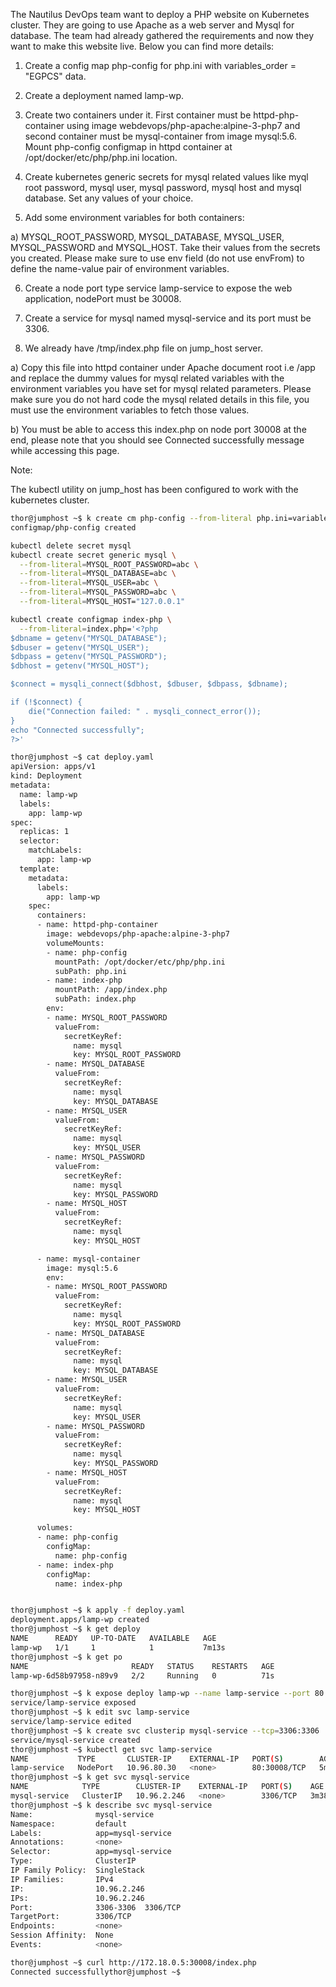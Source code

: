 The Nautilus DevOps team want to deploy a PHP website on Kubernetes cluster. They are going to use Apache as a web server and Mysql for database. The team had already gathered the requirements and now they want to make this website live. Below you can find more details:



1) Create a config map php-config for php.ini with variables_order = "EGPCS" data.


2) Create a deployment named lamp-wp.


3) Create two containers under it. First container must be httpd-php-container using image webdevops/php-apache:alpine-3-php7 and second container must be mysql-container from image mysql:5.6. Mount php-config configmap in httpd container at /opt/docker/etc/php/php.ini location.


4) Create kubernetes generic secrets for mysql related values like myql root password, mysql user, mysql password, mysql host and mysql database. Set any values of your choice.


5) Add some environment variables for both containers:


a) MYSQL_ROOT_PASSWORD, MYSQL_DATABASE, MYSQL_USER, MYSQL_PASSWORD and MYSQL_HOST. Take their values from the secrets you created. Please make sure to use env field (do not use envFrom) to define the name-value pair of environment variables.


6) Create a node port type service lamp-service to expose the web application, nodePort must be 30008.


7) Create a service for mysql named mysql-service and its port must be 3306.


8) We already have /tmp/index.php file on jump_host server.


a) Copy this file into httpd container under Apache document root i.e /app and replace the dummy values for mysql related variables with the environment variables you have set for mysql related parameters. Please make sure you do not hard code the mysql related details in this file, you must use the environment variables to fetch those values.


b) You must be able to access this index.php on node port 30008 at the end, please note that you should see Connected successfully message while accessing this page.


Note:


The kubectl utility on jump_host has been configured to work with the kubernetes cluster.

```bash
thor@jumphost ~$ k create cm php-config --from-literal php.ini=variables_order="EGPCS"
configmap/php-config created

kubectl delete secret mysql
kubectl create secret generic mysql \
  --from-literal=MYSQL_ROOT_PASSWORD=abc \
  --from-literal=MYSQL_DATABASE=abc \
  --from-literal=MYSQL_USER=abc \
  --from-literal=MYSQL_PASSWORD=abc \
  --from-literal=MYSQL_HOST="127.0.0.1"

kubectl create configmap index-php \
  --from-literal=index.php='<?php
$dbname = getenv("MYSQL_DATABASE");
$dbuser = getenv("MYSQL_USER");
$dbpass = getenv("MYSQL_PASSWORD");
$dbhost = getenv("MYSQL_HOST");

$connect = mysqli_connect($dbhost, $dbuser, $dbpass, $dbname);

if (!$connect) {
    die("Connection failed: " . mysqli_connect_error());
}
echo "Connected successfully";
?>'

thor@jumphost ~$ cat deploy.yaml 
apiVersion: apps/v1
kind: Deployment
metadata:
  name: lamp-wp
  labels:
    app: lamp-wp
spec:
  replicas: 1
  selector:
    matchLabels:
      app: lamp-wp
  template:
    metadata:
      labels:
        app: lamp-wp
    spec:
      containers:
      - name: httpd-php-container
        image: webdevops/php-apache:alpine-3-php7
        volumeMounts:
        - name: php-config
          mountPath: /opt/docker/etc/php/php.ini
          subPath: php.ini
        - name: index-php
          mountPath: /app/index.php
          subPath: index.php
        env:
        - name: MYSQL_ROOT_PASSWORD
          valueFrom:
            secretKeyRef:
              name: mysql
              key: MYSQL_ROOT_PASSWORD
        - name: MYSQL_DATABASE
          valueFrom:
            secretKeyRef:
              name: mysql
              key: MYSQL_DATABASE
        - name: MYSQL_USER
          valueFrom:
            secretKeyRef:
              name: mysql
              key: MYSQL_USER
        - name: MYSQL_PASSWORD
          valueFrom:
            secretKeyRef:
              name: mysql
              key: MYSQL_PASSWORD
        - name: MYSQL_HOST
          valueFrom:
            secretKeyRef:
              name: mysql
              key: MYSQL_HOST

      - name: mysql-container
        image: mysql:5.6
        env:
        - name: MYSQL_ROOT_PASSWORD
          valueFrom:
            secretKeyRef:
              name: mysql
              key: MYSQL_ROOT_PASSWORD
        - name: MYSQL_DATABASE
          valueFrom:
            secretKeyRef:
              name: mysql
              key: MYSQL_DATABASE
        - name: MYSQL_USER
          valueFrom:
            secretKeyRef:
              name: mysql
              key: MYSQL_USER
        - name: MYSQL_PASSWORD
          valueFrom:
            secretKeyRef:
              name: mysql
              key: MYSQL_PASSWORD
        - name: MYSQL_HOST
          valueFrom:
            secretKeyRef:
              name: mysql
              key: MYSQL_HOST

      volumes:
      - name: php-config
        configMap:
          name: php-config
      - name: index-php
        configMap:
          name: index-php


thor@jumphost ~$ k apply -f deploy.yaml 
deployment.apps/lamp-wp created
thor@jumphost ~$ k get deploy
NAME      READY   UP-TO-DATE   AVAILABLE   AGE
lamp-wp   1/1     1            1           7m13s
thor@jumphost ~$ k get po
NAME                       READY   STATUS    RESTARTS   AGE
lamp-wp-6d58b97958-n89v9   2/2     Running   0          71s

thor@jumphost ~$ k expose deploy lamp-wp --name lamp-service --port 80 --type NodePort
service/lamp-service exposed
thor@jumphost ~$ k edit svc lamp-service 
service/lamp-service edited
thor@jumphost ~$ k create svc clusterip mysql-service --tcp=3306:3306
service/mysql-service created
thor@jumphost ~$ kubectl get svc lamp-service
NAME           TYPE       CLUSTER-IP    EXTERNAL-IP   PORT(S)        AGE
lamp-service   NodePort   10.96.80.30   <none>        80:30008/TCP   5m5s
thor@jumphost ~$ k get svc mysql-service 
NAME            TYPE        CLUSTER-IP    EXTERNAL-IP   PORT(S)    AGE
mysql-service   ClusterIP   10.96.2.246   <none>        3306/TCP   3m38s
thor@jumphost ~$ k describe svc mysql-service 
Name:              mysql-service
Namespace:         default
Labels:            app=mysql-service
Annotations:       <none>
Selector:          app=mysql-service
Type:              ClusterIP
IP Family Policy:  SingleStack
IP Families:       IPv4
IP:                10.96.2.246
IPs:               10.96.2.246
Port:              3306-3306  3306/TCP
TargetPort:        3306/TCP
Endpoints:         <none>
Session Affinity:  None
Events:            <none>

thor@jumphost ~$ curl http://172.18.0.5:30008/index.php
Connected successfullythor@jumphost ~$ 
```
